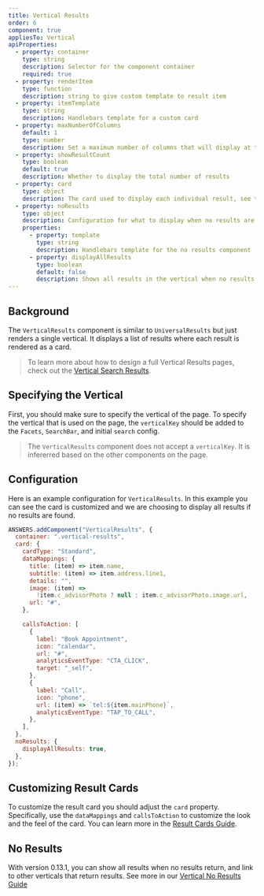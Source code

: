 ```yaml
---
title: Vertical Results
order: 6
component: true
appliesTo: Vertical
apiProperties:
  - property: container
    type: string
    description: Selector for the component container
    required: true
  - property: renderItem
    type: function
    description: string to give custom template to result item
  - property: itemTemplate
    type: string
    description: Handlebars template for a custom card
  - property: maxNumberOfColumns
    default: 1
    type: number
    description: Set a maximum number of columns that will display at the widest breakpoint. Possible values are 1,2,3 or 4.
  - property: showResultCount
    type: boolean
    default: true
    description: Whether to display the total number of results
  - property: card
    type: object
    description: The card used to display each individual result, see the [Cards](/result-cards) section for more details
  - property: noResults
    type: object
    description: Configuration for what to display when no results are found
    properties:
      - property: template
        type: string
        description: Handlebars template for the no results component
      - property: displayAllResults
        type: boolean
        default: false
        description: Shows all results in the vertical when no results are found
---
```


## Background

The `VerticalResults` component is similar to `UniversalResults` but just renders a
single vertical. It displays a list of results where each result is rendered as a card.

> To learn more about how to design a full Vertical Results pages, check out the
> [Vertical Search Results](/guides/vertical-search-results-page).

## Specifying the Vertical

First, you should make sure to specify the vertical of the page.
To specify the vertical that is used on the page, the `verticalKey` should be added to the `Facets`, `SearchBar`, and initial `search` config.

> The `VerticalResults` component does not accept a `verticalKey`. It is infererred based on the other components on the page.

## Configuration

Here is an example configuration for `VerticalResults`. In this example you can see the card is customized and we are choosing to display
all results if no results are found.

```js
ANSWERS.addComponent("VerticalResults", {
  container: ".vertical-results",
  card: {
    cardType: "Standard",
    dataMappings: {
      title: (item) => item.name,
      subtitle: (item) => item.address.line1,
      details: "",
      image: (item) =>
        !item.c_advisorPhoto ? null : item.c_advisorPhoto.image.url,
      url: "#",
    },

    callsToAction: [
      {
        label: "Book Appointment",
        icon: "calendar",
        url: "#",
        analyticsEventType: "CTA_CLICK",
        target: "_self",
      },
      {
        label: "Call",
        icon: "phone",
        url: (item) => `tel:${item.mainPhone}`,
        analyticsEventType: "TAP_TO_CALL",
      },
    ],
  },
  noResults: {
    displayAllResults: true,
  },
});
```

## Customizing Result Cards

To customize the result card you should adjust the `card` property. Specifically, use the `dataMappings` and `callsToAction` to customize
the look and the feel of the card. You can learn more in the [Result Cards Guide](/result-cards).

## No Results

With version 0.13.1, you can show all results when no results return, and link to other verticals that return results. See more in our [Vertical No Results Guide](/guides/vertical-no-results)

